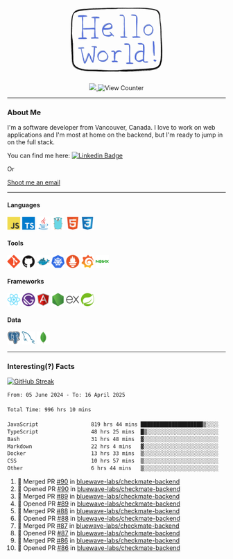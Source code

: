 <div align="center">
    <img src="./img/hello_world.webp" height="200px" width="">
    <div>
        <a href="https://www.linkedin.com/in/ajhollid">
            <img src="https://img.shields.io/badge/LinkedIn-blue"/>
        </a>
        <img src="https://komarev.com/ghpvc/?username=ajhollid&color=yellow" alt="View Counter">
    </div>
</div>

---

### About Me

I'm a software developer from Vancouver, Canada. I love to work on web applications and I'm most at home on the backend, but I'm ready to jump in on the full stack.

You can find me here: [![Linkedin Badge](https://img.shields.io/badge/-ajhollid-blue?style=flat&logo=Linkedin&logoColor=white)](https://www.linkedin.com/in/ajhollid)

Or

[Shoot me an email](mailto:ajhollid@gmail.com)

---

#### Languages

<div>
    <img src="./img/devicons/javascript-original.svg" width=30 height=30 alt="JavaScript">
    <img src="/img/devicons/typescript-original.svg" width=30 height=30 alt="TypeScript">
    <img src="./img/devicons/java-original.svg" width=30 height=30 alt="Java">
    <img src="./img/devicons/go-original.svg" width=30 height=30 alt="Golang">
    <img src="./img/devicons/html5-original.svg" width=30 height=30 alt="HTML 5">
    <img src="./img/devicons/css3-original.svg" width=30 height=30 alt="CSS 3">
</div>

#### Tools

<div>
    <img src="./img/devicons/git-original.svg" width=30 height=30 alt="Git">
    <img src="./img/devicons/github-original.svg" width=30 height=30 alt="Github">
    <img src="./img/devicons/docker-original.svg" width=30 
    height=30 alt="Docker">
    <img src="./img/devicons/kubernetes-original.svg" width=30 height=30 alt="K8">
    <img src="./img/devicons/prometheus-original.svg" width=30 height=30 alt="Prometheus">
    <img src="./img/devicons/grafana-original.svg" width=30 height=30 alt="Grafana">
    <img src="./img/devicons/nginx-original.svg" width=30 height=30 alt="Nginx">
</div>

#### Frameworks

<div>
    <img src="./img/devicons/react-original.svg" width=30 height=30 alt="React">
    <img src="./img/devicons/gatsby-original.svg" width=30 height=30 alt="Gatsby">
    <img src="./img/devicons/angularjs-original.svg" width=30 height=30 alt="AngularJS">
    <img src="./img/devicons/nodejs-original.svg" width=30 height=30 alt="NodeJS">
    <img src="./img/devicons/express-original.svg" width=30 height=30 alt="Express">
    <img src="./img/devicons/spring-original.svg" width=30 height=30 alt="Spring">
</div>

#### Data

<div>
    <img src="./img/devicons/postgresql-original.svg" width=30 height=30 alt="Postgresql">
    <img src="./img/devicons/mysql-original.svg" width=30 height=30 alt="Mysql">
    <img src="./img/devicons/mongodb-original.svg" width=30 height=30 alt="MongoDB">
</div>

---

### Interesting(?) Facts

[![GitHub Streak](http://github-readme-streak-stats.herokuapp.com?user=ajhollid)](https://git.io/streak-stats)

 <!--START_SECTION:waka-->

```txt
From: 05 June 2024 - To: 16 April 2025

Total Time: 996 hrs 10 mins

JavaScript                 819 hrs 44 mins ████████████████████▒░░░░   81.74 %
TypeScript                 48 hrs 25 mins  █▒░░░░░░░░░░░░░░░░░░░░░░░   04.83 %
Bash                       31 hrs 48 mins  ▓░░░░░░░░░░░░░░░░░░░░░░░░   03.17 %
Markdown                   22 hrs 4 mins   ▓░░░░░░░░░░░░░░░░░░░░░░░░   02.20 %
Docker                     13 hrs 33 mins  ▒░░░░░░░░░░░░░░░░░░░░░░░░   01.35 %
CSS                        10 hrs 57 mins  ▒░░░░░░░░░░░░░░░░░░░░░░░░   01.09 %
Other                      6 hrs 44 mins   ▒░░░░░░░░░░░░░░░░░░░░░░░░   00.67 %
```

<!--END_SECTION:waka-->


<!--START_SECTION:activity-->
1. 🎉 Merged PR [#90](https://github.com/bluewave-labs/checkmate-backend/pull/90) in [bluewave-labs/checkmate-backend](https://github.com/bluewave-labs/checkmate-backend)
2. 💪 Opened PR [#90](https://github.com/bluewave-labs/checkmate-backend/pull/90) in [bluewave-labs/checkmate-backend](https://github.com/bluewave-labs/checkmate-backend)
3. 🎉 Merged PR [#89](https://github.com/bluewave-labs/checkmate-backend/pull/89) in [bluewave-labs/checkmate-backend](https://github.com/bluewave-labs/checkmate-backend)
4. 💪 Opened PR [#89](https://github.com/bluewave-labs/checkmate-backend/pull/89) in [bluewave-labs/checkmate-backend](https://github.com/bluewave-labs/checkmate-backend)
5. 🎉 Merged PR [#88](https://github.com/bluewave-labs/checkmate-backend/pull/88) in [bluewave-labs/checkmate-backend](https://github.com/bluewave-labs/checkmate-backend)
6. 💪 Opened PR [#88](https://github.com/bluewave-labs/checkmate-backend/pull/88) in [bluewave-labs/checkmate-backend](https://github.com/bluewave-labs/checkmate-backend)
7. 🎉 Merged PR [#87](https://github.com/bluewave-labs/checkmate-backend/pull/87) in [bluewave-labs/checkmate-backend](https://github.com/bluewave-labs/checkmate-backend)
8. 💪 Opened PR [#87](https://github.com/bluewave-labs/checkmate-backend/pull/87) in [bluewave-labs/checkmate-backend](https://github.com/bluewave-labs/checkmate-backend)
9. 🎉 Merged PR [#86](https://github.com/bluewave-labs/checkmate-backend/pull/86) in [bluewave-labs/checkmate-backend](https://github.com/bluewave-labs/checkmate-backend)
10. 💪 Opened PR [#86](https://github.com/bluewave-labs/checkmate-backend/pull/86) in [bluewave-labs/checkmate-backend](https://github.com/bluewave-labs/checkmate-backend)
<!--END_SECTION:activity-->
